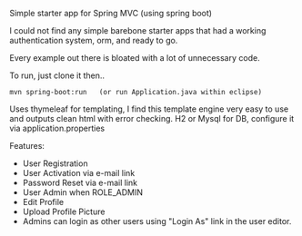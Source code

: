 Simple starter app for Spring MVC (using spring boot)

I could not find any simple barebone starter apps that had a working authentication system, orm, and ready to go. 

Every example out there is bloated with a lot of unnecessary code.

To run, just clone it then..

    mvn spring-boot:run   (or run Application.java within eclipse)



Uses thymeleaf for templating, I find this template engine very easy to use and outputs clean html with error checking.
H2 or Mysql for DB, configure it via application.properties


Features:

* User Registration
* User Activation via e-mail link
* Password Reset via e-mail link
* User Admin when ROLE_ADMIN
* Edit Profile
* Upload Profile Picture
* Admins can login as other users using "Login As" link in the user editor.
